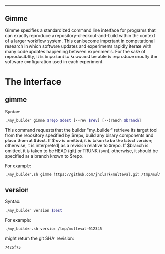 -----
Gimme
-----

Gimme specifies a standardized command line interface for programs that can exactly
reproduce a repository-checkout-and-build within the context of a larger workflow system.
This can become important in computational research in which software updates and experiments
rapidly iterate with many code updates happening between experiments. For the sake of
reproducibility, it is important to know and be able to reproduce *exactly* the
software configuration used in each experiment.

The Interface
=============

gimme
-----

Syntax:
```bash
./my_builder gimme $repo $dest [--rev $rev] [--branch $branch]
```

This command requests that the builder "my_builder" retrieve its target tool from the
repository specified by $repo, build any binary components and place them at $dest.
If $rev is omitted, it is taken to be the latest version; otherwise, it is interpreted[
as a revision relative to $repo. If $branch is omitted, it is taken to be HEAD (git)
or TRUNK (svn); otherwise, it should be specified as a branch known to $repo.

For example:
```bash
./my_builder.sh gimme https://github.com/jhclark/multeval.git /tmp/multeval-012345 HEAD
```

version
-------

Syntax:
```bash
./my_builder version $dest
```

For example:
```bash
./my_builder.sh version /tmp/multeval-012345
```
might return the git SHA1 revision:
```
7425f75
```
